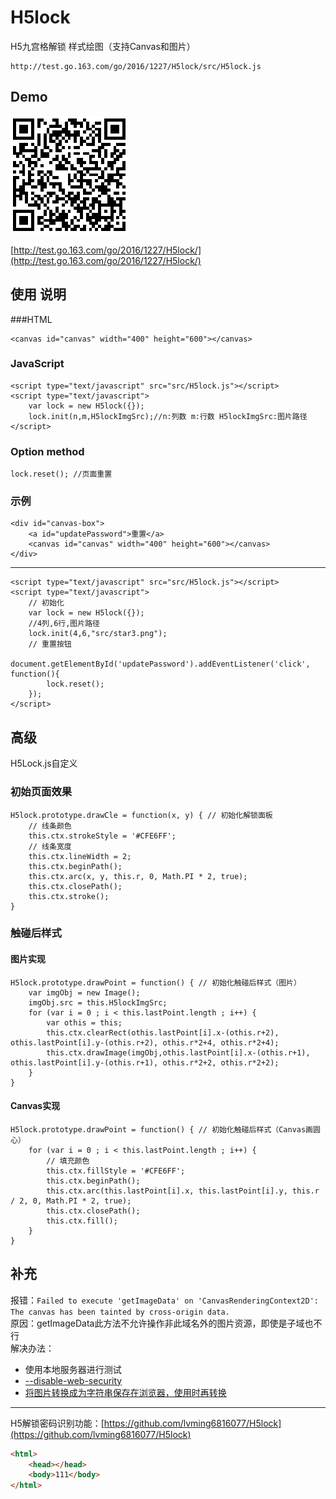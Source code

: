 # H5lock
H5九宫格解锁 样式绘图（支持Canvas和图片）

    http://test.go.163.com/go/2016/1227/H5lock/src/H5lock.js

## Demo ##
![qr-code](qr-code/qr-code.png)

[http://test.go.163.com/go/2016/1227/H5lock/](http://test.go.163.com/go/2016/1227/H5lock/)

## 使用 说明 ##

###HTML

	<canvas id="canvas" width="400" height="600"></canvas>

### JavaScript ###

	<script type="text/javascript" src="src/H5lock.js"></script>
	<script type="text/javascript">
        var lock = new H5lock({});
        lock.init(n,m,H5lockImgSrc);//n:列数 m:行数 H5lockImgSrc:图片路径
	</script>

### Option method ###

	lock.reset(); //页面重置

### 示例 ###

    <div id="canvas-box">
    	<a id="updatePassword">重置</a>
    	<canvas id="canvas" width="400" height="600"></canvas>
    </div>  

----------

    <script type="text/javascript" src="src/H5lock.js"></script>
    <script type="text/javascript">
    	// 初始化
    	var lock = new H5lock({});
    	//4列,6行,图片路径
    	lock.init(4,6,"src/star3.png");
    	// 重置按钮
    	document.getElementById('updatePassword').addEventListener('click', function(){
    		lock.reset();
    	});
    </script>

## 高级 ##
H5Lock.js自定义

### 初始页面效果 ###
	H5lock.prototype.drawCle = function(x, y) { // 初始化解锁面板
		// 线条颜色
		this.ctx.strokeStyle = '#CFE6FF';
		// 线条宽度
		this.ctx.lineWidth = 2;
		this.ctx.beginPath();
		this.ctx.arc(x, y, this.r, 0, Math.PI * 2, true);
		this.ctx.closePath();
		this.ctx.stroke();
	}

### 触碰后样式 ###

#### 图片实现 ####
	H5lock.prototype.drawPoint = function() { // 初始化触碰后样式（图片）
		var imgObj = new Image();
		imgObj.src = this.H5lockImgSrc;
		for (var i = 0 ; i < this.lastPoint.length ; i++) {
			var othis = this;
			this.ctx.clearRect(othis.lastPoint[i].x-(othis.r+2), othis.lastPoint[i].y-(othis.r+2), othis.r*2+4, othis.r*2+4);
			this.ctx.drawImage(imgObj,othis.lastPoint[i].x-(othis.r+1), othis.lastPoint[i].y-(othis.r+1), othis.r*2+2, othis.r*2+2);
		}
	}

#### Canvas实现 ####
	H5lock.prototype.drawPoint = function() { // 初始化触碰后样式（Canvas画圆心）
		for (var i = 0 ; i < this.lastPoint.length ; i++) {
			// 填充颜色
			this.ctx.fillStyle = '#CFE6FF';
			this.ctx.beginPath();
			this.ctx.arc(this.lastPoint[i].x, this.lastPoint[i].y, this.r / 2, 0, Math.PI * 2, true);
			this.ctx.closePath();
			this.ctx.fill();
		}
	}

## 补充 ##
 
报错：`Failed to execute 'getImageData' on 'CanvasRenderingContext2D': The canvas has been tainted by cross-origin data.`    
原因：getImageData此方法不允许操作非此域名外的图片资源，即使是子域也不行  
解决办法：  


- 使用本地服务器进行测试
- [--disable-web-security](http://www.bkjia.com/webzh/994015.html)
- [将图片转换成为字符串保存在浏览器，使用时再转换](http://blog.csdn.net/molaifeng/article/details/42293509)


----------

H5解锁密码识别功能：[https://github.com/lvming6816077/H5lock](https://github.com/lvming6816077/H5lock)

```html
<html>
	<head></head>
	<body>111</body>
</html>
```